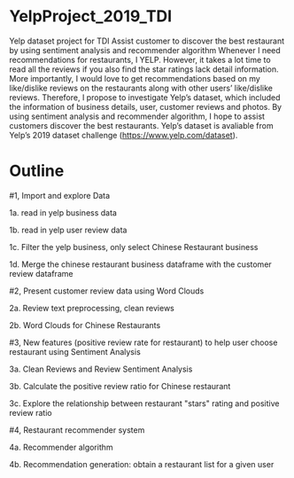 # YelpProject_2019_TDI
Yelp dataset project for TDI
Assist customer to discover the best restaurant by using sentiment analysis and recommender algorithm
Whenever I need recommendations for restaurants, I YELP. However, it takes a lot time to read all the reviews if you also find the star ratings lack detail information. More importantly, I would love to get recommendations based on my like/dislike reviews on the restaurants along with other users’ like/dislike reviews. Therefore, I propose to investigate Yelp’s dataset, which included the information of business details, user, customer reviews and photos. By using sentiment analysis and recommender algorithm, I hope to assist customers discover the best restaurants. Yelp’s dataset is avaliable from Yelp’s 2019 dataset challenge (https://www.yelp.com/dataset).

# Outline

#1, Import and explore Data

1a. read in yelp business data

1b. read in yelp user review data

1c. Filter the yelp business, only select Chinese Restaurant business

1d. Merge the chinese restaurant business dataframe with the customer review dataframe


#2, Present customer review data using Word Clouds

2a. Review text preprocessing, clean reviews

2b. Word Clouds for Chinese Restaurants


#3, New features (positive review rate for restaurant) to help user choose restaurant using Sentiment Analysis

3a. Clean Reviews and Review Sentiment Analysis

3b. Calculate the positive review ratio for Chinese restaurant

3c. Explore the relationship between restaurant "stars" rating and positive review ratio


#4, Restaurant recommender system

4a. Recommender algorithm

4b. Recommendation generation: obtain a restaurant list for a given user
